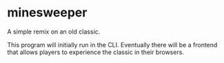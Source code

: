 # minesweeper
A simple remix on an old classic.

This program will initially run in the CLI.
Eventually there will be a frontend that allows players to experience the classic in their browsers.
